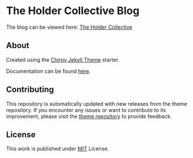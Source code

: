 # The Holder Collective Blog

The blog can be viewed here: [The Holder Collective](https://theholdercollective.github.io/)

## About
Created using the [Chirpy Jekyll Theme](https://github.com/cotes2020/jekyll-theme-chirpy/) starter.

Documentation can be found [here](https://github.com/cotes2020/jekyll-theme-chirpy/wiki).

## Contributing

This repository is automatically updated with new releases from the theme repository. If you encounter any issues or want to contribute to its improvement, please visit the [theme repository][chirpy] to provide feedback.

## License

This work is published under [MIT][mit] License.

[gem]: https://rubygems.org/gems/jekyll-theme-chirpy
[chirpy]: https://github.com/cotes2020/jekyll-theme-chirpy/
[CD]: https://en.wikipedia.org/wiki/Continuous_deployment
[mit]: https://github.com/cotes2020/chirpy-starter/blob/master/LICENSE
